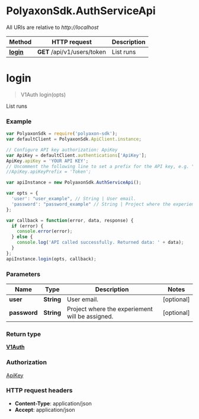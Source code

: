 # PolyaxonSdk.AuthServiceApi

All URIs are relative to *http://localhost*

Method | HTTP request | Description
------------- | ------------- | -------------
[**login**](AuthServiceApi.md#login) | **GET** /api/v1/users/token | List runs


<a name="login"></a>
# **login**
> V1Auth login(opts)

List runs

### Example
```javascript
var PolyaxonSdk = require('polyaxon-sdk');
var defaultClient = PolyaxonSdk.ApiClient.instance;

// Configure API key authorization: ApiKey
var ApiKey = defaultClient.authentications['ApiKey'];
ApiKey.apiKey = 'YOUR API KEY';
// Uncomment the following line to set a prefix for the API key, e.g. "Token" (defaults to null)
//ApiKey.apiKeyPrefix = 'Token';

var apiInstance = new PolyaxonSdk.AuthServiceApi();

var opts = { 
  'user': "user_example", // String | User email.
  'password': "password_example" // String | Project where the experiement will be assigned.
};

var callback = function(error, data, response) {
  if (error) {
    console.error(error);
  } else {
    console.log('API called successfully. Returned data: ' + data);
  }
};
apiInstance.login(opts, callback);
```

### Parameters

Name | Type | Description  | Notes
------------- | ------------- | ------------- | -------------
 **user** | **String**| User email. | [optional] 
 **password** | **String**| Project where the experiement will be assigned. | [optional] 

### Return type

[**V1Auth**](V1Auth.md)

### Authorization

[ApiKey](../README.md#ApiKey)

### HTTP request headers

 - **Content-Type**: application/json
 - **Accept**: application/json

